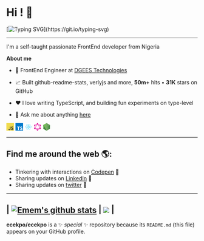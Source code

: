 # Hi ! 👋 

[![Typing SVG](https://readme-typing-svg.herokuapp.com?font=Architects+Daughter&size=30&color=7AF79A&lines=Emem+Ekpo+;Great+to+have+you+here+in+my+page;)](https://git.io/typing-svg)

---
I'm a self-taught passionate FrontEnd developer from Nigeria

**About me**

- 💼 FrontEnd Engineer at [DGEES Technologies](http://dgees.com/)

- 📈 Built github-readme-stats, verlyjs and more, **50m+** hits • **31K** stars on GitHub

- ❤️ I love writing TypeScript, and building fun experiments on type-level

- 💬 Ask me about anything [here](https://github.com/ecekpo/ecekpo/issues)

<code><img height="20" alt="javascript" src="https://raw.githubusercontent.com/github/explore/80688e429a7d4ef2fca1e82350fe8e3517d3494d/topics/javascript/javascript.png"></code>
<code><img height="20" alt="typescript" src="https://raw.githubusercontent.com/github/explore/80688e429a7d4ef2fca1e82350fe8e3517d3494d/topics/typescript/typescript.png"></code>
<code><img height="20" alt="react" src="https://raw.githubusercontent.com/github/explore/80688e429a7d4ef2fca1e82350fe8e3517d3494d/topics/react/react.png"></code>
<code><img height="20" alt="graphql" src="https://raw.githubusercontent.com/github/explore/5c058a388828bb5fde0bcafd4bc867b5bb3f26f3/topics/graphql/graphql.png"></code>
<code><img height="20" alt="nodejs" src="https://raw.githubusercontent.com/github/explore/80688e429a7d4ef2fca1e82350fe8e3517d3494d/topics/nodejs/nodejs.png"></code>    

---

## Find me around the web 🌎: 
- Tinkering with interactions on <a href="https://codepen.io/ememekpo"> Codepen</a> 🏓
- Sharing updates on <a href="https://www.linkedin.com/in/emem-ekpo-857135234">LinkedIn</a> 💼
- Sharing updates on <a href="https://www.twitter.com/in/ememcookey/">twitter</a> 💼

---
| <a href="https://github.com/ecekpo/github-readme-stats"><img align="center" src="https://github-readme-stats.vercel.app/api?username=ecekpo&show_icons=true&include_all_commits=true&theme=buefy&hide_border=true" alt="Emem's github stats" /></a> | <a href="https://github.com/ecekpo/github-readme-stats"><img align="center" src="https://github-readme-stats.vercel.app/api/top-langs/?username=ecekpo&layout=compact&theme=buefy&hide_border=true" /></a> |
----
**ecekpo/ecekpo** is a ✨ _special_ ✨ repository because its `README.md` (this file) appears on your GitHub profile.
